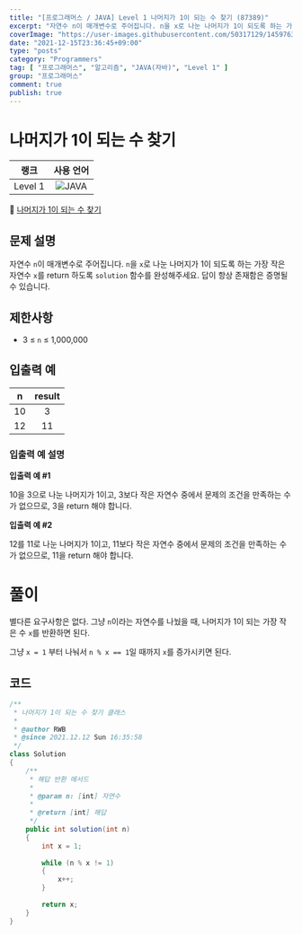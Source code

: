 ```yaml
---
title: "[프로그래머스 / JAVA] Level 1 나머지가 1이 되는 수 찾기 (87389)"
excerpt: "자연수 n이 매개변수로 주어집니다. n을 x로 나눈 나머지가 1이 되도록 하는 가장 작은 자연수 x를 return 하도록 solution 함수를 완성해주세요. 답이 항상 존재함은 증명될 수 있습니다."
coverImage: "https://user-images.githubusercontent.com/50317129/145976356-6b5d1430-31c0-4c34-829e-6be8f747ab19.png"
date: "2021-12-15T23:36:45+09:00"
type: "posts"
category: "Programmers"
tag: [ "프로그래머스", "알고리즘", "JAVA(자바)", "Level 1" ]
group: "프로그래머스"
comment: true
publish: true
---
```


# 나머지가 1이 되는 수 찾기

|  랭크   |                                                      사용 언어                                                      |
| :-----: | :-----------------------------------------------------------------------------------------------------------------: |
| Level 1 | ![JAVA](https://shields.io/badge/java-JDK%2011-lightgray?logo=java&style=plastic&logoColor=white&labelColor=orange) |

🔗 [나머지가 1이 되는 수 찾기](https://programmers.co.kr/learn/courses/30/lessons/87389)





## 문제 설명

자연수 `n`이 매개변수로 주어집니다. `n`을 `x`로 나눈 나머지가 1이 되도록 하는 가장 작은 자연수 `x`를 return 하도록 `solution` 함수를 완성해주세요. 답이 항상 존재함은 증명될 수 있습니다.





## 제한사항

* 3 ≤ `n` ≤ 1,000,000





## 입출력 예

|   n   | result |
| :---: | :----: |
|  10   |   3    |
|  12   |   11   |



### 입출력 예 설명

**입출력 예 #1**

10을 3으로 나눈 나머지가 1이고, 3보다 작은 자연수 중에서 문제의 조건을 만족하는 수가 없으므로, 3을 return 해야 합니다.

**입출력 예 #2**

12를 11로 나눈 나머지가 1이고, 11보다 작은 자연수 중에서 문제의 조건을 만족하는 수가 없으므로, 11을 return 해야 합니다.










# 풀이

별다른 요구사항은 없다. 그냥 `n`이라는 자연수를 나눴을 때, 나머지가 1이 되는 가장 작은 수 `x`를 반환하면 된다.

그냥 `x = 1` 부터 나눠서 `n % x == 1`일 때까지 `x`를 증가시키면 된다.





## 코드

``` java
/**
 * 나머지가 1이 되는 수 찾기 클래스
 *
 * @author RWB
 * @since 2021.12.12 Sun 16:35:58
 */
class Solution
{
	/**
	 * 해답 반환 메서드
	 *
	 * @param n: [int] 자연수
	 *
	 * @return [int] 해답
	 */
	public int solution(int n)
	{
		int x = 1;
		
		while (n % x != 1)
		{
			x++;
		}
		
		return x;
	}
}
```
